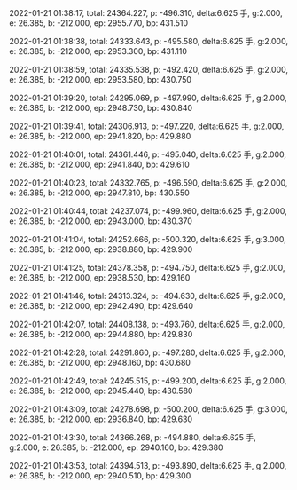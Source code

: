 2022-01-21 01:38:17, total: 24364.227, p: -496.310, delta:6.625 手, g:2.000, e: 26.385, b: -212.000, ep: 2955.770, bp: 431.510

2022-01-21 01:38:38, total: 24333.643, p: -495.580, delta:6.625 手, g:2.000, e: 26.385, b: -212.000, ep: 2953.300, bp: 431.110

2022-01-21 01:38:59, total: 24335.538, p: -492.420, delta:6.625 手, g:2.000, e: 26.385, b: -212.000, ep: 2953.580, bp: 430.750

2022-01-21 01:39:20, total: 24295.069, p: -497.990, delta:6.625 手, g:2.000, e: 26.385, b: -212.000, ep: 2948.730, bp: 430.840

2022-01-21 01:39:41, total: 24306.913, p: -497.220, delta:6.625 手, g:2.000, e: 26.385, b: -212.000, ep: 2941.820, bp: 429.880

2022-01-21 01:40:01, total: 24361.446, p: -495.040, delta:6.625 手, g:2.000, e: 26.385, b: -212.000, ep: 2941.840, bp: 429.610

2022-01-21 01:40:23, total: 24332.765, p: -496.590, delta:6.625 手, g:2.000, e: 26.385, b: -212.000, ep: 2947.810, bp: 430.550

2022-01-21 01:40:44, total: 24237.074, p: -499.960, delta:6.625 手, g:2.000, e: 26.385, b: -212.000, ep: 2943.000, bp: 430.370

2022-01-21 01:41:04, total: 24252.666, p: -500.320, delta:6.625 手, g:3.000, e: 26.385, b: -212.000, ep: 2938.880, bp: 429.900

2022-01-21 01:41:25, total: 24378.358, p: -494.750, delta:6.625 手, g:2.000, e: 26.385, b: -212.000, ep: 2938.530, bp: 429.160

2022-01-21 01:41:46, total: 24313.324, p: -494.630, delta:6.625 手, g:2.000, e: 26.385, b: -212.000, ep: 2942.490, bp: 429.640

2022-01-21 01:42:07, total: 24408.138, p: -493.760, delta:6.625 手, g:2.000, e: 26.385, b: -212.000, ep: 2944.880, bp: 429.830

2022-01-21 01:42:28, total: 24291.860, p: -497.280, delta:6.625 手, g:2.000, e: 26.385, b: -212.000, ep: 2948.160, bp: 430.680

2022-01-21 01:42:49, total: 24245.515, p: -499.200, delta:6.625 手, g:2.000, e: 26.385, b: -212.000, ep: 2945.440, bp: 430.580

2022-01-21 01:43:09, total: 24278.698, p: -500.200, delta:6.625 手, g:3.000, e: 26.385, b: -212.000, ep: 2936.840, bp: 429.630

2022-01-21 01:43:30, total: 24366.268, p: -494.880, delta:6.625 手, g:2.000, e: 26.385, b: -212.000, ep: 2940.160, bp: 429.380

2022-01-21 01:43:53, total: 24394.513, p: -493.890, delta:6.625 手, g:2.000, e: 26.385, b: -212.000, ep: 2940.510, bp: 429.300